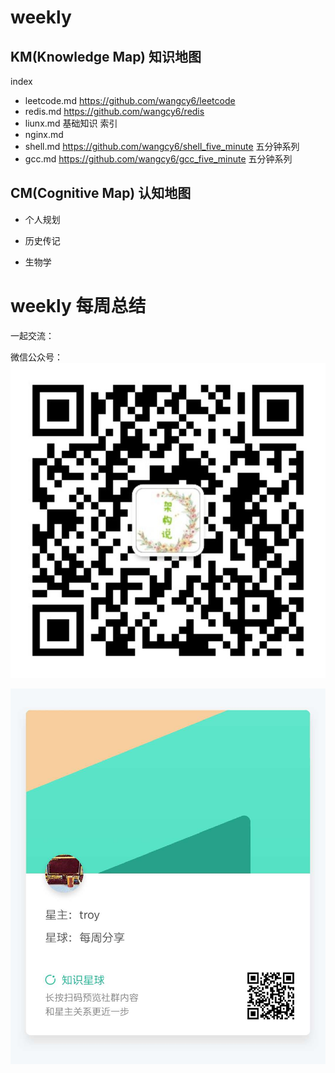 # weekly 



## 

## KM(Knowledge Map)  知识地图

index 

-  leetcode.md https://github.com/wangcy6/leetcode
- redis.md  https://github.com/wangcy6/redis
-  liunx.md 基础知识 索引
- nginx.md 
- shell.md https://github.com/wangcy6/shell_five_minute 五分钟系列
- gcc.md  https://github.com/wangcy6/gcc_five_minute  五分钟系列 

## CM(Cognitive Map)  认知地图

- 个人规划


- 历史传记

- 生物学


#  weekly 每周总结





一起交流：

 微信公众号： ![jiagous](/qrcode__860.jpg)



![知识星球](/知识星球.jpg)